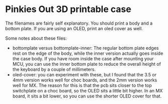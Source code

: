 # Pinkies Out 3D printable case

The filenames are fairly self explanatory. You should print a body and a bottom plate. If you are using an OLED, print an oled cover as well.

Some notes about these files:
* bottomplate versus bottomplate-inner: The regular bottom plate edges rest on the edge of the body, while the inner version actually goes inside the case body. If you have room inside the case after mounting your MCU, you can use the inner bottom plate to reduce the overall height of the keyboard by a couple of millimeters.
* oled-cover: you can experiment with these, but I found that the 3.5 or 4mm version works well for choc boards, and the 2mm version works well for MX. The reason for this is that the pcb sits closer to the top switchplate on a choc board, so the OLED sits a little bit higher. In an MX board, it sits a bit lower, so you can use the shorter OLED cover for that.
